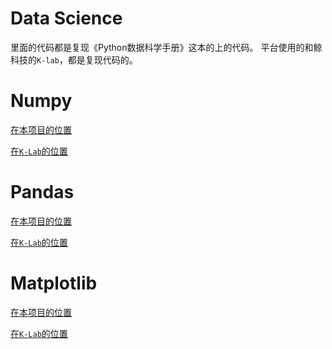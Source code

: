 # Data Science

里面的代码都是复现《Python数据科学手册》这本的上的代码。
平台使用的和鲸科技的`K-lab`，都是复现代码的。

# Numpy

[在本项目的位置](./Numpy/numpy_introduction.ipynb)


[在`K-Lab`的位置](https://www.kesci.com/home/project/5c246ffa1c4af0002ba27f49)

# Pandas

[在本项目的位置](./Pandas/pandas_data_analysis.ipynb)


[在`K-Lab`的位置](https://www.kesci.com/home/project/5c2f62d3de91c5002cae17f8)

# Matplotlib

[在本项目的位置](./Matplotlib/matplotlib_Data_visualization.ipynb)


[在`K-Lab`的位置](https://www.kesci.com/home/project/5c35a9f6e691ba002c3a40df)
